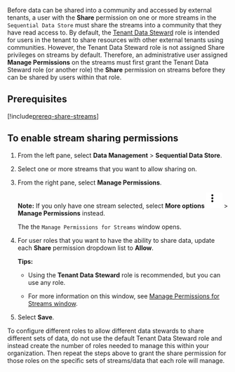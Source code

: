Before data can be shared into a community and accessed by external tenants, a user with the **Share** permission on one or more streams in the `Sequential Data Store` must share the streams into a community that they have read access to. By default, the [Tenant Data Steward](xref:ccRoles) role is intended for users in the tenant to share resources with other external tenants using communities. However, the Tenant Data Steward role is not assigned Share privileges on streams by default. Therefore, an administrative user assigned **Manage Permissions** on the streams must first grant the Tenant Data Steward role (or another role) the **Share** permission on streams before they can be shared by users within that role. 

## Prerequisites

[!include[prereq-share-streams](prereq-share-streams.md)]

## To enable stream sharing permissions

1. From the left pane, select **Data Management** > **Sequential Data Store**.

1. Select one or more streams that you want to allow sharing on.

1. From the right pane, select **Manage Permissions**.

	**Note:** If you only have one stream selected, select **More options** ![More options icon](../../_icons/dots-vertical.svg) > **Manage Permissions** instead.

	The the `Manage Permissions for Streams` window opens.

1. For user roles that you want to have the ability to share data, update each **Share** permission dropdown list to **Allow**.

	**Tips:**

	- Using the **Tenant Data Steward** role is recommended, but you can use any role.

	- For more information on this window, see [Manage Permissions for Streams window](xref:streams-manage-stream-permissions#manage-permissions-for-streams-window).

1. Select **Save**.

To configure different roles to allow different data stewards to share different sets of data, do not use the default Tenant Data Steward role and instead create the number of roles needed to manage this within your organization. Then repeat the steps above to grant the share permission for those roles on the specific sets of streams/data that each role will manage.